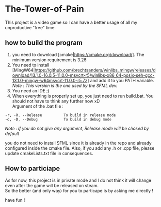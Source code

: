 # The-Tower-of-Pain
This project is a video game so I can have a better usage of all my unproductive "free" time.<br>

## how to build the program
1. you need to download [cmake|https://cmake.org/download/]. The minimum version requirement is 3.26<br>
2. You need to install [MingW64|https://github.com/brechtsanders/winlibs_mingw/releases/download/13.1.0-16.0.5-11.0.0-msvcrt-r5/winlibs-x86_64-posix-seh-gcc-13.1.0-mingw-w64msvcrt-11.0.0-r5.7z] and add it to you PATH variable.<br>
<i>Note : This version is the one used by the SFML dev.</i><br>
3. You need an IDE ;)<br>
4. When everything is properly set up, you just need to run build.bat. You should not have to think any further now xD<br>
Argument of the .bat file :
```
-r, -R, --Release          To build in release mode
-d, -D, --Debug            To build in debug mode
```
<i>Note : if you do not give any argument, Release mode will be chosed by default</i><br>

you do not need to install SFML since it is already in the repo and already configured inside the cmake file. Also, if you add any .h or .cpp file, 
please update cmakeLists.txt file in consequences. <br>

## How to particiape
As for now, this project is in private mode and I do not think it will change even after the game will be released on steam.<br>
So the better (and only way) for you to particape is by asking me directly ! <br>

have fun !<br>

